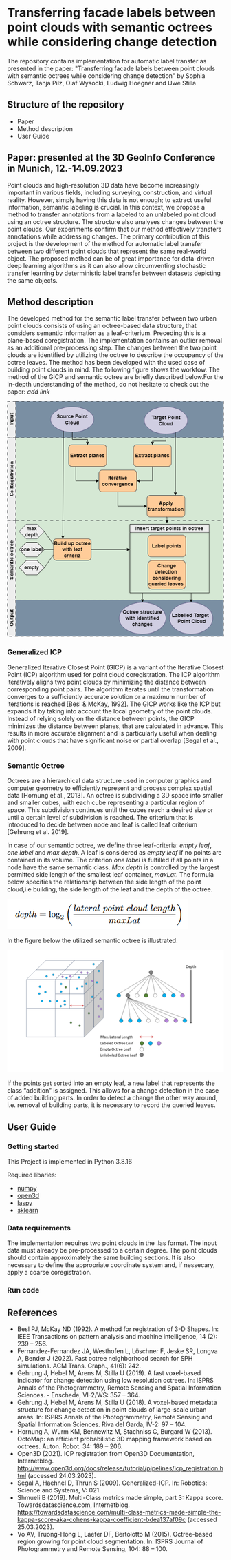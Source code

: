 # Transferring facade labels between point clouds with semantic octrees while considering change detection
The repository contains implementation for automatic label transfer as presented in the paper: "Transferring facade labels between point clouds with semantic octrees while considering change detection" by Sophia Schwarz, Tanja Pilz, Olaf Wysocki, Ludwig Hoegner and Uwe Stilla

## Structure of the repository
- Paper
- Method description
- User Guide


## Paper: presented at the 3D GeoInfo Conference in Munich, 12.-14.09.2023
Point clouds and high-resolution 3D data have become increasingly important in various fields, including surveying, construction, and virtual reality. 
However, simply having this data is not enough; to extract useful information, semantic labeling is crucial. 
In this context, we propose a method to transfer annotations from a labeled to an unlabeled point cloud using an octree structure. 
The structure also analyses changes between the point clouds. 
Our experiments confirm that our method effectively transfers annotations while addressing changes. 
The primary contribution of this project is the development of the method for automatic label transfer between two different point clouds that represent the same real-world object. 
The proposed method can be of great importance for data-driven deep learning algorithms as it can also allow circumventing stochastic transfer learning by deterministic label transfer between datasets depicting the same objects.

## Method description
The developed method for the semantic label transfer between two urban point clouds consists of using an octree-based data structure, that considers semantic information as a leaf-criterium. Preceding this is a plane-based coregistration. The implementation contains an outlier removal as an additional pre-processing step. The changes between the two point clouds are identified by utilizing the octree to describe the occupancy of the octree leaves. The method has been developed with the used case of building point clouds in mind. The following figure shows the workfow. The method of the GICP and semantic octree are briefly described below.For the in-depth understanding of the method, do not hesitate to check out the paper: _add link_

![Workflow](Figures/Workflow.png)




### Generalized ICP
Generalized Iterative Closest Point (GICP) is a variant of the Iterative Closest Point (ICP) algorithm used for point cloud coregistration. The ICP algorithm iteratively aligns two point clouds by minimizing the distance between corresponding point pairs. The algorithm iterates until the transformation converges to a sufficiently accurate solution or a maximum number of iterations is reached [Besl & McKay, 1992]. The GICP works like the ICP but expands it by taking into account the local geometry of the point clouds. Instead of relying solely on the distance between points, the GICP minimizes the distance between planes, that are calculated in advance. This results in more accurate alignment and is particularly useful when dealing with point clouds that have significant noise or partial overlap [Segal et al., 2009]. 

### Semantic Octree
Octrees are a hierarchical data structure used in computer graphics and computer geometry to efficiently represent and process complex spatial data [Hornung et al., 2013]. An octree is subdividing a 3D space into smaller and smaller cubes, with each cube representing a particular region of space. This subdivision continues until the cubes reach a desired size or until a certain level of subdivision is reached. The criterium that is introduced to decide between node and leaf is called leaf criterium [Gehrung et al. 2019].

In case of our semantic octree, we define three leaf-criteria: _empty leaf_, _one label_ and _max depth_.
A leaf is considered as _empty leaf_ if no points are contained in its volume.
The criterion _one label_ is fulfilled if all points in a node have the same semantic class.
_Max depth_ is controlled by the largest permitted side length of the smallest leaf container, _maxLat_. The formula below specifies the relationship between the side length of the point cloud,i.e building, the side length of the leaf and the depth of the octree.

![Formula maxDepth](https://github.com/SchwarzSophia/Transferring_urban_labels_between_pointclouds/blob/main/Figures/Formula%20maxdepth.PNG)

In the figure below the  utilized semantic octree is illustrated.

![Illustration_Octree](https://github.com/SchwarzSophia/Transferring_urban_labels_between_pointclouds/blob/main/Figures/Octree_Illustration.PNG)

If the points get sorted into an empty leaf, a new label that represents the class “addition” is assigned. This allows for a change detection in the case of added building parts. In order to detect a change the other way around, i.e. removal of building parts, it is necessary to record the queried leaves.


## User Guide

### Getting started

This Project is implemented in Python 3.8.16 

Required libaries:
- [numpy](https://pypi.org/project/numpy/)
- [open3d](http://www.open3d.org/)
- [laspy](https://laspy.readthedocs.io/en/latest/)
- [sklearn](https://scikit-learn.org/stable/)

  

### Data requirements

The implementation requires two point clouds in the .las format.
The input data must already be pre-processed to a certain degree. The point clouds should contain approximately the same building sections. It is also necessary to define the appropriate coordinate system and, if nessecary, apply a coarse coregistration.

### Run code





## References
- Besl PJ, McKay ND (1992). A method for registration of 3-D Shapes. In: IEEE Transactions on pattern analysis and machine intelligence, 14 (2): 239 – 256.
- Fernandez-Fernandez JA, Westhofen L, Löschner F, Jeske SR, Longva A, Bender J (2022). Fast octree neighborhood search for SPH simulations. ACM Trans. Graph., 41(6): 242.
- Gehrung J, Hebel M, Arens M, Stilla U (2019). A fast voxel-based indicator for change detection using low resolution octrees. In: ISPRS Annals of the Photogrammetry, Remote Sensing and Spatial Information Sciences.  - Enschede, VI-2/WS: 357 – 364.
- Gehrung J, Hebel M, Arens M, Stilla U (2018). A voxel-based metadata structure for change detection in point clouds of large-scale urban areas. In: ISPRS Annals of the Photogrammetry, Remote Sensing and Spatial Information Sciences. Riva del Garda, IV-2: 97 – 104.
- Hornung A, Wurm KM, Bennewitz M, Stachniss C, Burgard W (2013). OctoMap: an efficient probabilistic 3D mapping framework based on octrees. Auton. Robot. 34: 189 – 206.
- Open3D (2021). ICP registration from Open3D Documentation, Internetblog. http://www.open3d.org/docs/release/tutorial/pipelines/icp_registration.html (accessed 24.03.2023).
- Segal A, Haehnel D, Thrun S (2009). Generalized-ICP. In: Robotics: Science and Systems, V: 021.
- Shmueli B (2019). Multi-Class metrics made simple, part 3: Kappa score. Towardsdatascience.com, Internetblog. https://towardsdatascience.com/multi-class-metrics-made-simple-the-kappa-score-aka-cohens-kappa-coefficient-bdea137af09c (accessed 25.03.2023).
- Vo AV, Truong-Hong L, Laefer DF, Bertolotto M (2015). Octree-based region growing for point cloud segmentation. In: ISPRS Journal of Photogrammetry and Remote Sensing, 104: 88 – 100.



